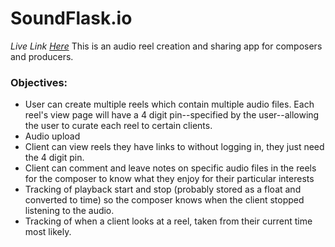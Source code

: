 # SoundFlask.io
*Live Link [Here](http://soundflaskio-env.eba-2dzjfmba.us-east-1.elasticbeanstalk.com/)*
This is an audio reel creation and sharing app for composers and producers.

### Objectives:
* User can create multiple reels which contain multiple audio files. Each reel's view page will have a 4 digit pin--specified by the user--allowing the user to curate each reel to certain clients.
* Audio upload
* Client can view reels they have links to without logging in, they just need the 4 digit pin.
* Client can comment and leave notes on specific audio files in the reels for the composer to know what they enjoy for their particular interests
* Tracking of playback start and stop (probably stored as a float and converted to time) so the composer knows when the client stopped listening to the audio.
* Tracking of when a client looks at a reel, taken from their current time most likely.